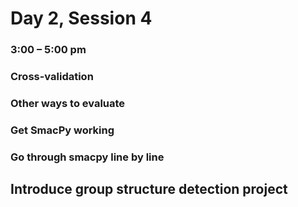 # Day 2, Session 4
### 3:00 – 5:00 pm
### Cross-validation


### Other ways to evaluate


<!-- will return to this on day 4 when we deal with metadata and ML output -->
### Get SmacPy working


### Go through smacpy line by line


## Introduce group structure detection project

